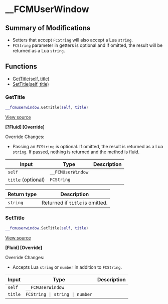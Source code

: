 # __FCMUserWindow

## Summary of Modifications
- Setters that accept `FCString` will also accept a Lua `string`.
- `FCString` parameter in getters is optional and if omitted, the result will be returned as a Lua `string`.

## Functions

- [GetTitle(self, title)](#gettitle)
- [SetTitle(self, title)](#settitle)

### GetTitle

```lua
__fcmuserwindow.GetTitle(self, title)
```

[View source](https://github.com/finale-lua/lua-scripts/tree/master/src/mixin/__FCMUserWindow.lua#L30)

**[?Fluid] [Override]**

Override Changes:
- Passing an `FCString` is optional. If omitted, the result is returned as a Lua `string`. If passed, nothing is returned and the method is fluid.

| Input | Type | Description |
| ----- | ---- | ----------- |
| `self` | `__FCMUserWindow` |  |
| `title` (optional) | `FCString` |  |

| Return type | Description |
| ----------- | ----------- |
| `string` | Returned if `title` is omitted. |

### SetTitle

```lua
__fcmuserwindow.SetTitle(self, title)
```

[View source](https://github.com/finale-lua/lua-scripts/tree/master/src/mixin/__FCMUserWindow.lua#L57)

**[Fluid] [Override]**

Override Changes:
- Accepts Lua `string` or `number` in addition to `FCString`.

| Input | Type | Description |
| ----- | ---- | ----------- |
| `self` | `__FCMUserWindow` |  |
| `title` | `FCString \| string \| number` |  |
